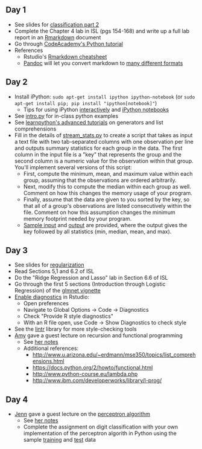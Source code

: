 ## Day 1
  * See slides for [classification part 2](slides/classification-part2.pptx)
  * Complete the Chapter 4 lab in ISL (pgs 154-168) and write up a full lab report in an [Rmarkdown](http://rmarkdown.rstudio.com) document
  * Go through [CodeAcademy's Python tutorial](http://www.codecademy.com/en/tracks/python)
  * References
    * Rstudio's [Rmarkdown cheatsheet](http://www.rstudio.com/wp-content/uploads/2015/02/rmarkdown-cheatsheet.pdf)
	* [Pandoc](http://rmarkdown.rstudio.com/authoring_pandoc_markdown.html) will let you convert markdown to [many different formats](http://pandoc.org)

## Day 2
  * Install iPython: ``sudo apt-get install ipython ipython-notebook`` (or ``sudo apt-get install pip; pip install "ipython[notebook]"``)
    * Tips for using iPython [interactively](http://ipython.org/ipython-doc/stable/interactive/index.html) and [iPython notebooks](http://ipython.org/ipython-doc/stable/notebook/index.html)
  * See [intro.py](python/intro.py) for in-class python examples
  * See [learnpython's advanced tutorials](http://www.learnpython.org) on generators and list comprehensions
  * Fill in the details of [stream_stats.py](python/stream_stats.py) to create a script that takes as input a text file with two tab-separated columns with one observation per line and outputs summary statistics for each group in the data. The first column in the input file is a "key" that represents the group and the second column is a numeric value for the observation within that group. You'll implement several versions of this script:
    * First, compute the minimum, mean, and maximum value within each group, assuming that the observations are ordered arbitrarily.
	* Next, modify this to compute the median within each group as well. Comment on how this changes the memory usage of your program.
	* Finally, assume that the data are given to you sorted by the key, so that all of a group's observations are listed consecutively within the file. Comment on how this assumption changes the minimum memory footprint needed by your program.
    * [Sample input](python/sample_input.tsv) and [output](python/sample_output.tsv) are provided, where the output gives the key followed by all statistics (min, median, mean, and max).

## Day 3
  * See slides for [regularization](slides/regularization.pptx)
  * Read Sections 5,1 and 6.2 of ISL
  * Do the "Ridge Regression and Lasso" lab in Section 6.6 of ISL
  * Go through the first 5 sections (Introduction through Logistic Regression) of the [glmnet vignette](http://web.stanford.edu/~hastie/glmnet/glmnet_beta.html)
  * [Enable diagnostics](https://support.rstudio.com/hc/en-us/articles/205753617-Code-Diagnostics) in Rstudio:
    * Open preferences
    * Navigate to Global Options -> Code -> Diagnostics
    * Check "Provide R style diagnostics"
    * With an R file open, use Code -> Show Diagnostics to check style
  * See the [lintr](https://github.com/jimhester/lintr) library for more style-checking tools
  * [Amy](http://cs.brown.edu/people/faculty/amy/) gave a guest lecture on recursion and functional programming
    * See [her notes](notes/functional_programming.txt)
	* Additional references:
	  * http://www.u.arizona.edu/~erdmann/mse350/topics/list_comprehensions.html
	  * https://docs.python.org/2/howto/functional.html
	  * http://www.python-course.eu/lambda.php
	  * http://www.ibm.com/developerworks/library/l-prog/

<!-- 
  gedit: http://learnpythonthehardway.org/book/ex0.html
  plugin: https://wiki.gnome.org/Apps/Gedit/PythonPluginHowTo
          https://help.gnome.org/users/gedit/stable/gedit-plugins-pyconsole.html.en
  options: https://wiki.python.org/moin/IntegratedDevelopmentEnvironments
-->
<!-- repeat chapter 4 lab w/ ggplot2, broom, etc -->

## Day 4
  * [Jenn](http://www.jennwv.com) gave a guest lecture on the [perceptron algorithm](https://en.wikipedia.org/wiki/Perceptron)
    * See [her notes](perceptron/perceptron.pdf)
	* Complete the assignment on digit classification with your own implementation of the perceptron algorith in Python using the sample [training](perceptron/35_TrainingData.txt) and [test](perceptron/35_TestData.txt) data
